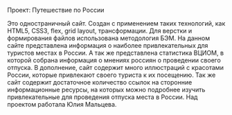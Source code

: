 Проект: Путешествие по России

Это одностраничный сайт. Создан с применением таких технологий, как HTML5, CSS3, flex, grid layout, трансформации. Для верстки и формирования файлов использована методология БЭМ.
На данном сайте представлена информация о наиболее привлекательных для туристов местах в России. А так же представлена статистика ВЦИОМ, в которой собрана информация о мнениях россиян о проведении своего отпуска. В дополнение, сайт содержит много иллюстраций с красотами России, которые привлекают своего туриста к их посещению. 
Так же сайт содержит достаточное количество ссылок на сторонние информационные ресурсы, на которых можно подробнее изучить привлекательные для проведения отпуска места в России.
Над проектом работала Юлия Мальцева.
